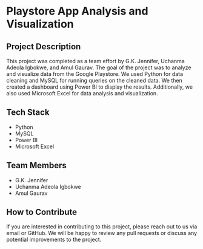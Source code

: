 # Playstore App Analysis and Visualization

## Project Description
This project was completed as a team effort by G.K. Jennifer, Uchanma Adeola Igbokwe, and Amul Gaurav. The goal of the project was to analyze and visualize data from the Google Playstore. We used Python for data cleaning and MySQL for running queries on the cleaned data. We then created a dashboard using Power BI to display the results. Additionally, we also used Microsoft Excel for data analysis and visualization.

## Tech Stack
- Python
- MySQL
- Power BI
- Microsoft Excel

## Team Members
- G.K. Jennifer
- Uchanma Adeola Igbokwe
- Amul Gaurav

## How to Contribute
If you are interested in contributing to this project, please reach out to us via email or GitHub. We will be happy to review any pull requests or discuss any potential improvements to the project.
